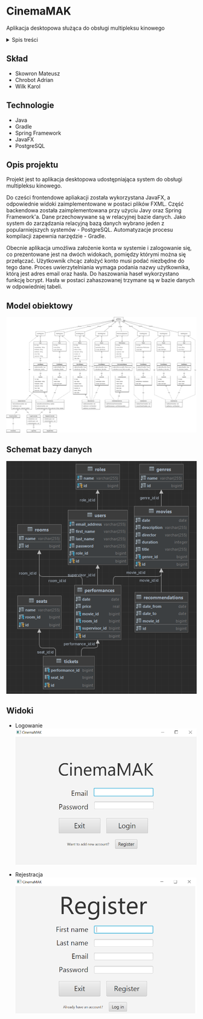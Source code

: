 # CinemaMAK
Aplikacja desktopowa służąca do obsługi multipleksu kinowego

<details>
  <summary>Spis treści</summary>
  <ol>
    <li>
      <a href="#skład">Skład</a>
    </li>
    <li>
      <a href="#technologie">Technologie</a>
    </li>
    <li>
      <a href="#opis-projektu">Opis projektu</a>
    </li>
    <li>
      <a href="#model-obiektowy">Model obiektowy</a>
    </li>
    <li>
      <a href="#schemat-bazy-danych">Schemat bazy danych</a>
    </li>
    <li>
      <a href="#widoki">Widoki</a>
    </li>
  </ol>
</details>

## Skład
- Skowron Mateusz
- Chrobot Adrian
- Wilk Karol

## Technologie
- Java
- Gradle
- Spring Framework
- JavaFX
- PostgreSQL

## Opis projektu
Projekt jest to aplikacja desktopowa udostępniająca system do obsługi multipleksu kinowego.

Do cześci frontendowe apliakacji została wykorzystana JavaFX, a odpowiednie widoki zaimplementowane w postaci plików FXML.
Część backendowa została zaimplementowana przy użyciu Javy oraz Spring Framework'a.
Dane przechowywane są w relacyjnej bazie danych. Jako system do zarządzania relacyjną bazą danych wybrano jeden z popularniejszych systemów - PostgreSQL.
Automatyzacje procesu kompilacji zapewnia narzędzie - Gradle.

Obecnie aplikacja umożliwa założenie konta w systemie i zalogowanie się, co prezentowane jest na dwóch widokach, pomiędzy którymi można się przełączać.
Użytkownik chcąc założyć konto musi podać niezbędne do tego dane.
Proces uwierzytelniania wymaga podania nazwy użytkownika, którą jest adres email oraz hasła.
Do haszowania haseł wykorzystano funkcję bcrypt. Hasła w postaci zahaszowanej trzymane są w bazie danych w odpowiedniej tabeli.

## Model obiektowy
![Model_obiektowy](images/model_obiektowy.png)

## Schemat bazy danych
![Schemat_bazy_danych](images/schemat_bazy_danych.png)

## Widoki
- Logowanie
  ![Logowanie](images/logowanie.png)


- Rejestracja
  ![Rejestracja](images/rejestracja.png)
